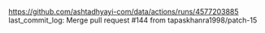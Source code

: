 https://github.com/ashtadhyayi-com/data/actions/runs/4577203885
last_commit_log: Merge pull request #144 from tapaskhanra1998/patch-15